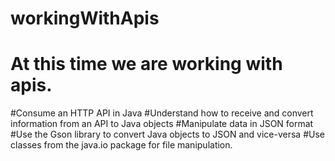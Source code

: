 # workingWithApis

# At this time we are working with apis.
#Consume an HTTP API in Java
#Understand how to receive and convert information from an API to Java objects
#Manipulate data in JSON format
#Use the Gson library to convert Java objects to JSON and vice-versa
#Use classes from the java.io package for file manipulation.

